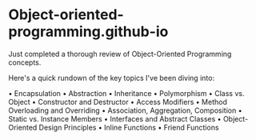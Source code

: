 # Object-oriented-programming.github-io
Just completed a thorough review of Object-Oriented Programming concepts.

Here's a quick rundown of the key topics I've been diving into:

•	Encapsulation
•	Abstraction
•	Inheritance
•	Polymorphism
•	Class vs. Object
•	Constructor and Destructor
•	Access Modifiers
•	Method Overloading and Overriding
•	Association, Aggregation, Composition
•	Static vs. Instance Members
•	Interfaces and Abstract Classes
•	Object-Oriented Design Principles
•	Inline Functions
•	Friend Functions
